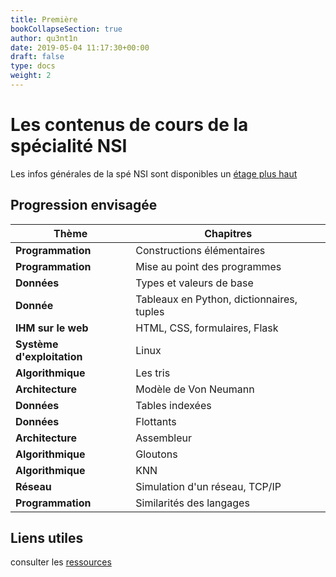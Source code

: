 ```yaml
---
title: Première
bookCollapseSection: true
author: qu3nt1n
date: 2019-05-04 11:17:30+00:00
draft: false
type: docs
weight: 2
---
```


# Les contenus de cours de la spécialité NSI

Les infos générales de la spé NSI sont disponibles un [étage plus haut](../)


## Progression envisagée


| Thème                      	| Chapitres                                 	|
|----------------------------	|-------------------------------------------	|
| **Programmation**          	| Constructions élémentaires                	|
| **Programmation**          	| Mise au point des programmes              	|
| **Données**                	| Types et valeurs de base                  	|
| **Donnée**                	| Tableaux en Python, dictionnaires, tuples 	|
| **IHM sur le web**         	| HTML, CSS, formulaires, Flask             	|
| **Système d'exploitation** 	| Linux                                     	|
| **Algorithmique**          	| Les tris                                  	|
| **Architecture**           	| Modèle de Von Neumann                     	|
| **Données**                	| Tables indexées                           	|
| **Données**                	| Flottants                                 	|
| **Architecture**           	| Assembleur                                	|
| **Algorithmique**          	| Gloutons                                  	|
| **Algorithmique**          	| KNN                                       	|
| **Réseau**                 	| Simulation d'un réseau, TCP/IP             	|
| **Programmation**          	| Similarités des langages                  	|


## Liens utiles

consulter les [ressources](../../ressources)



##
